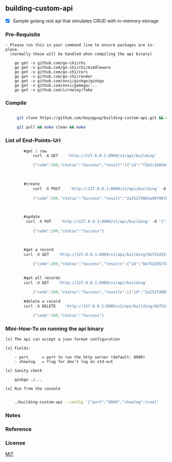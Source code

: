 ## building-custom-api



* [x] Sample golang rest api that simulates CRUD with in-memory-storage



### Pre-Requisite
	
	- Please run this in your command line to ensure packages are in-place.
	  (normally these will be handled when compiling the api binary)
	
		go get -v github.com/go-chi/chi
		go get -v github.com/go-chi/chi/middleware
		go get -v github.com/go-chi/cors
		go get -v github.com/go-chi/render
		go get -v github.com/onsi/ginkgo/ginkgo
		go get -v github.com/onsi/gomega/... 
		go get -v github.com/icrowley/fake


### Compile

```sh

     git clone https://github.com/bayugyug/building-custom-api.git && cd building-custom-api

     git pull && make clean && make

```
 


### List of End-Points-Url


```go
		#get 1 row
			curl -X GET    'http://127.0.0.1:8989/v1/api/building'

			{"code":200,"status":"Success","result":[{"id":"f2b1c1b85445b3767a3d86a677247a93","name":"building-2","address":"address here","floors":["floor-1","floor-2"],"created":"2019-04-29T23:04:39+08:00"}]}

		
		
		#create
			curl -X POST    'http://127.0.0.1:8989/v1/api/building' -d '{"name":"building-a","address":"address here","floors":["floor-1","floor-2"]}'
			
			{"code":200,"status":"Success","result":"2a2527d865a9979076e3f7e62e6e21e3"}


		
		#update
		 curl -X PUT    'http://127.0.0.1:8989/v1/api/building' -d '{"id":"2a2527d865a9979076e3f7e62e6e21e3","name":"building-a","address":"address here2","floors":["floor-a1","floor-a2","floor-a3"]}'
		 
			{"code":200,"status":"Success"}


		
		#get a record
		curl -X GET    'http://127.0.0.1:8989/v1/api/building/bb752d3573ca1679be6832f73ddb4e06'
			
			{"code":200,"status":"Success","results":{"id":"bb752d3573ca1679be6832f73ddb4e06","name":"building-b","address":"address here","floors":["floor-1","floor-2"],"created":"2019-04-29T23:12:54+08:00"}}

		
		#get all records
		curl -X GET    'http://127.0.0.1:8989/v1/api/building'

			{"code":200,"status":"Success","results":[{"id":"2a2527d865a9979076e3f7e62e6e21e3","name":"building-a","address":"address here2","floors":["floor-a1","floor-a2","floor-a3"],"created":"2019-04-29T23:09:55+08:00","modified":"2019-04-29T23:11:59+08:00"},{"id":"f2b1c1b85445b3767a3d86a677247a93","name":"building-2","address":"address here","floors":["floor-1","floor-2"],"created":"2019-04-29T23:04:39+08:00"},{"id":"bb752d3573ca1679be6832f73ddb4e06","name":"building-b","address":"address here","floors":["floor-1","floor-2"],"created":"2019-04-29T23:12:54+08:00"}]}

		#delete a record
		curl -X DELETE    'http://127.0.0.1:8989/v1/api/building/bb752d3573ca1679be6832f73ddb4e06'
			
			{"code":200,"status":"Success"}


```


### Mini-How-To on running the api binary

	[x] The api can accept a json format configuration
	
	[x] Fields:
	
		- port      = port to run the http server (default: 8989)
		- showlog   = flag for dev't log on std-out
		
	[x] Sanity check
	    
		ginkgo ./...	
			
	[x] Run from the console

```sh

	./building-custom-api --config '{"port":"8989","showlog":true}'

```


### Notes

### Reference

### License

[MIT](https://bayugyug.mit-license.org/)

